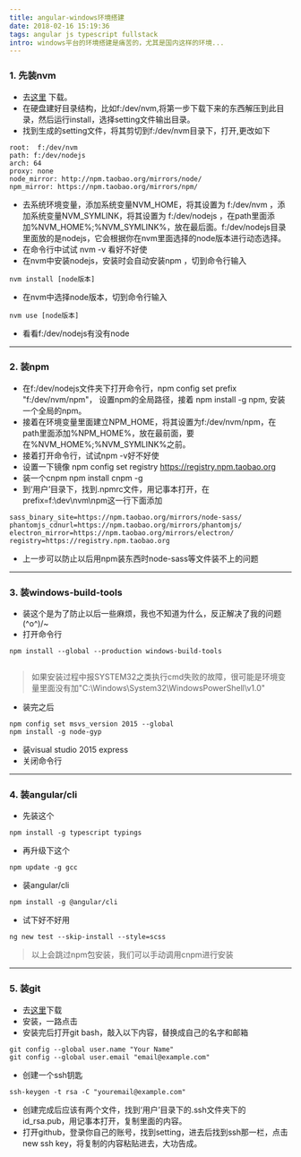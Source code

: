 ```yaml
---
title: angular-windows环境搭建
date: 2018-02-16 15:19:36
tags: angular js typescript fullstack
intro: windows平台的环境搭建是痛苦的，尤其是国内这样的环境...
---
```



### **1. 先装nvm**
- 去[这里](https://github.com/coreybutler/nvm-windows/releases) 下载。
- 在硬盘建好目录结构，比如f:/dev/nvm,将第一步下载下来的东西解压到此目录，然后运行install，选择setting文件输出目录。
- 找到生成的setting文件，将其剪切到f:/dev/nvm目录下，打开,更改如下
```
root:  f:/dev/nvm
path: f:/dev/nodejs 
arch: 64 
proxy: none
node_mirror: http://npm.taobao.org/mirrors/node/
npm_mirror: https://npm.taobao.org/mirrors/npm/
```
- 去系统环境变量，添加系统变量NVM_HOME，将其设置为 f:/dev/nvm ，添加系统变量NVM_SYMLINK，将其设置为 f:/dev/nodejs ，在path里面添加%NVM_HOME%;%NVM_SYMLINK%，放在最后面。f:/dev/nodejs目录里面放的是nodejs，它会根据你在nvm里面选择的node版本进行动态选择。
- 在命令行中试试 nvm -v 看好不好使
- 在nvm中安装nodejs，安装时会自动安装npm ，切到命令行输入
```
nvm install [node版本]
```
- 在nvm中选择node版本，切到命令行输入
```
nvm use [node版本]
```
- 看看f:/dev/nodejs有没有node
---

### **2. 装npm**
- 在f:/dev/nodejs文件夹下打开命令行，npm config set prefix "f:/dev/nvm/npm"， 设置npm的全局路径，接着 npm install -g npm, 安装一个全局的npm。
- 接着在环境变量里面建立NPM_HOME，将其设置为f:/dev/nvm/npm，在path里面添加%NPM_HOME%，放在最前面，要在%NVM_HOME%;%NVM_SYMLINK%之前。
- 接着打开命令行，试试npm -v好不好使
- 设置一下镜像 npm config set registry https://registry.npm.taobao.org 
- 装一个cnpm npm install cnpm -g
- 到‘用户’目录下，找到.npmrc文件，用记事本打开，在prefix=f:\dev\nvm\npm这一行下面添加
```
sass_binary_site=https://npm.taobao.org/mirrors/node-sass/
phantomjs_cdnurl=https://npm.taobao.org/mirrors/phantomjs/
electron_mirror=https://npm.taobao.org/mirrors/electron/
registry=https://registry.npm.taobao.org
```
- 上一步可以防止以后用npm装东西时node-sass等文件装不上的问题
---

### **3. 装windows-build-tools**
- 装这个是为了防止以后一些麻烦，我也不知道为什么，反正解决了我的问题\(^o^)/~
- 打开命令行
```
npm install --global --production windows-build-tools


```
> 如果安装过程中报SYSTEM32之类执行cmd失败的故障，很可能是环境变量里面没有加"C:\Windows\System32\WindowsPowerShell\v1.0"
- 装完之后 
```
npm config set msvs_version 2015 --global
npm install -g node-gyp
```
- 装visual studio 2015 express
- 关闭命令行
----

### **4. 装angular/cli**
- 先装这个
```
npm install -g typescript typings 
```
- 再升级下这个
```
npm update -g gcc
```
- 装angular/cli
```
npm install -g @angular/cli
```
- 试下好不好用
```
ng new test --skip-install --style=scss
```

> 以上会跳过npm包安装，我们可以手动调用cnpm进行安装

---

### **5. 装git**
- 去[这里](https://git-scm.com/download)下载
- 安装，一路点击
- 安装完后打开git bash，敲入以下内容，替换成自己的名字和邮箱
```
git config --global user.name "Your Name"
git config --global user.email "email@example.com"
```
- 创建一个ssh钥匙
```
ssh-keygen -t rsa -C "youremail@example.com"
``` 
- 创建完成后应该有两个文件，找到‘用户’目录下的.ssh文件夹下的id_rsa.pub，用记事本打开，复制里面的内容。
- 打开github，登录你自己的账号，找到setting，进去后找到ssh那一栏，点击new ssh key，将复制的内容粘贴进去，大功告成。